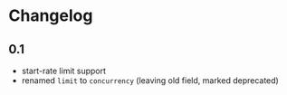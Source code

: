 # Changelog

## 0.1

- start-rate limit support
- renamed `limit` to `concurrency` (leaving old field, marked deprecated)

